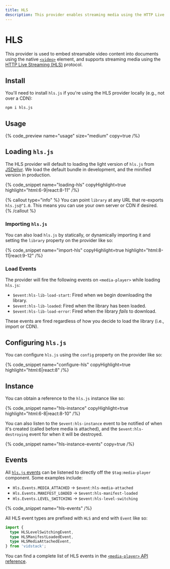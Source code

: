 ```yaml
---
title: HLS
description: This provider enables streaming media using the HTTP Live Streaming (HLS) protocol.
---
```


# HLS

This provider is used to embed streamable video content into documents using the native
[`<video>`](https://developer.mozilla.org/en-US/docs/Web/HTML/Element/video) element, and supports
streaming media using the [HTTP Live Streaming (HLS)](https://en.wikipedia.org/wiki/HTTP_Live_Streaming) protocol.

## Install

You'll need to install `hls.js` if you're using the HLS provider locally (e.g., not over a CDN):

```bash {% copy=true %}
npm i hls.js
```

## Usage

{% code_preview name="usage" size="medium" copy=true /%}

## Loading `hls.js`

The HLS provider will default to loading the light version of `hls.js` from [JSDelivr](https://jsdelivr.com). We load
the default bundle in development, and the minified version in production.

{% code_snippet name="loading-hls" copyHighlight=true highlight="html:6-9|react:8-11" /%}

{% callout type="info" %}
You can point `library` at any URL that re-exports `hls.js@^1.0`. This means you can use your
own server or CDN if desired.
{% /callout %}

### Importing `hls.js`

You can also load `hls.js` by statically, or dynamically importing it and setting the `library`
property on the provider like so:

{% code_snippet name="import-hls" copyHighlight=true highlight="html:8-11|react:9-12" /%}

### Load Events

The provider will fire the following events on `<media-player>` while loading `hls.js`:

- `$event:hls-lib-load-start`: Fired when we begin downloading the library.
- `$event:hls-lib-loaded`: Fired when the library has been loaded.
- `$event:hls-lib-load-error`: Fired when the library _fails_ to download.

These events are fired regardless of how you decide to load the library (i.e., import or CDN).

## Configuring `hls.js`

You can configure `hls.js` using the `config` property on the provider like so:

{% code_snippet name="configure-hls" copyHighlight=true highlight="html:6|react:8" /%}

## Instance

You can obtain a reference to the `hls.js` instance like so:

{% code_snippet name="hls-instance" copyHighlight=true highlight="html:6-8|react:8-10" /%}

You can also listen to the `$event:hls-instance` event to be notified of when it's created (called
before media is attached), and the `$event:hls-destroying` event for when it will be destroyed.

{% code_snippet name="hls-instance-events" copy=true /%}

## Events

All [`hls.js` events](https://github.com/video-dev/hls.js/blob/master/docs/API.md#runtime-events)
can be listened to directly off the `$tag:media-player` component. Some examples include:

- `Hls.Events.MEDIA_ATTACHED` -> `$event:hls-media-attached`
- `Hls.Events.MANIFEST_LOADED` -> `$event:hls-manifest-loaded`
- `Hls.Events.LEVEL_SWITCHING` -> `$event:hls-level-switching`

{% code_snippet name="hls-events" /%}

All HLS event types are prefixed with `HLS` and end with `Event` like so:

```ts {% copy=true %}
import {
  type HLSLevelSwitchingEvent,
  type HLSManifestLoadedEvent,
  type HLSMediaAttachedEvent,
} from 'vidstack';
```

You can find a complete list of HLS events in the [`<media-player>` API reference](/docs/player/components/layout/player/api#events--hls-lib-load-start).
